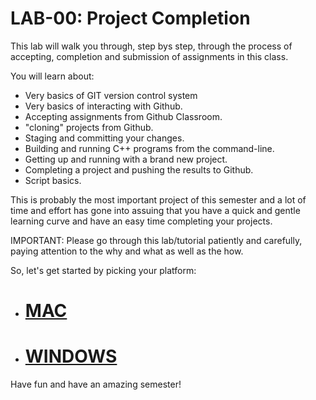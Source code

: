# LAB-00: Project Completion
This lab will walk you through, step bys step, through the process of accepting, completion and submission of assignments in this class. 

You will learn about:

- Very basics of GIT version control system
- Very basics of interacting with Github.
- Accepting assignments from Github Classroom.
- "cloning" projects from Github.
- Staging and committing your changes.
- Building and running C++ programs from the command-line.
- Getting up and running with a brand new project.
- Completing a project and pushing the results to Github.
- Script basics. 

This is probably the most important project of this semester and a lot of time and effort has gone into assuing that you have a quick and gentle learning curve and have an easy time completing your projects.

IMPORTANT: Please go through this lab/tutorial patiently and carefully, paying attention to the why and what as well as the how.

So, let's get started by picking your platform:
- # [MAC](https://github.com/Nairbuul/Lab_00-Write-Up/blob/main/Mac.md)
- # [WINDOWS](https://github.com/Nairbuul/Lab_00-Write-Up/blob/main/Windows.md)

Have fun and have an amazing semester!
